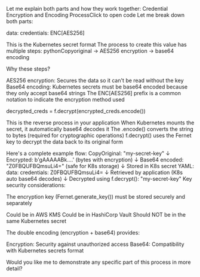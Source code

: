 Let me explain both parts and how they work together:
Credential Encryption and Encoding ProcessClick to open code
Let me break down both parts:

data: credentials: ENC[AES256]<your-base64-encoded-and-encrypted-credentials>

This is the Kubernetes secret format
The process to create this value has multiple steps:
pythonCopyoriginal → AES256 encryption → base64 encoding

Why these steps?

AES256 encryption: Secures the data so it can't be read without the key
Base64 encoding: Kubernetes secrets must be base64 encoded because they only accept base64 strings
The ENC[AES256] prefix is a common notation to indicate the encryption method used




decrypted_creds = f.decrypt(encrypted_creds.encode())

This is the reverse process in your application
When Kubernetes mounts the secret, it automatically base64 decodes it
The .encode() converts the string to bytes (required for cryptographic operations)
f.decrypt() uses the Fernet key to decrypt the data back to its original form



Here's a complete example flow:
CopyOriginal: "my-secret-key"
↓
Encrypted: b'gAAAAABk....' (bytes with encryption)
↓
Base64 encoded: "Z0FBQUFBQmsuLi4=" (safe for K8s storage)
↓
Stored in K8s secret YAML:
data:
  credentials: Z0FBQUFBQmsuLi4=
↓
Retrieved by application (K8s auto base64 decodes)
↓
Decrypted using f.decrypt(): "my-secret-key"
Key security considerations:

The encryption key (Fernet.generate_key()) must be stored securely and separately

Could be in AWS KMS
Could be in HashiCorp Vault
Should NOT be in the same Kubernetes secret


The double encoding (encryption + base64) provides:

Encryption: Security against unauthorized access
Base64: Compatibility with Kubernetes secrets format



Would you like me to demonstrate any specific part of this process in more detail?